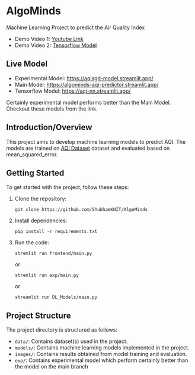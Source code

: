 # AlgoMinds
Machine Learning Project to predict the Air Quality Index

- Demo Video 1: [Youtube Link](https://youtu.be/7dp8cNXx9pU)
- Demo Video 2: [Tensorflow Model](https://www.youtube.com/watch?v=5Rhdfst09Dc)

## Live Model
- Experimental Model: https://aqisgd-model.streamlit.app/
- Main Model: https://algominds-aqi-predictor.streamlit.app/
- Tensorflow Model: https://aqi-nn.streamlit.app/

Certainly experimental model performs better than the Main Model. Checkout these models from the link.

## Introduction/Overview
This project aims to develop machine learning models to predict AQI. The models are trained on [AQI Dataset](https://www.kaggle.com/datasets/rohanrao/air-quality-data-in-india) dataset and evaluated based on mean_squared_error.

## Getting Started
To get started with the project, follow these steps:
1. Clone the repository:
   ```
   git clone https://github.com/ShubhamKNIT/AlgoMinds
   ```
2. Install dependencies:
   ```
   pip install -r requirements.txt
   ```
3. Run the code:
   ```
   stremlit run frontend/main.py
   ```
    or
   ```
   stremlit run exp/main.py
   ```
   or
   ```
   streamlit run DL_Models/main.py
   ```

## Project Structure
The project directory is structured as follows:
- `data/`: Contains dataset(s) used in the project.
- `models/`: Contains machine learning models implemented in the project.
- `images/`: Contains results obtained from model training and evaluation.
- `exp/`: Contains experimental model which perform certainly better than the model on the main branch
